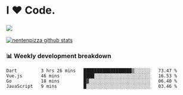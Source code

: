 # I ❤️ Code.

### ![](http://img.shields.io/badge/Go-language-blue?style=for-the-badge&logo=appveyor)
[![nentenpizza github stats](https://github-readme-stats.vercel.app/api?username=nentenpizza&count_private=true)](https://github.com/anuraghazra/github-readme-stats)

### 📊 Weekly development breakdown

<!--START_SECTION:waka-->
```text
Dart         3 hrs 26 mins   ██████████████████▒░░░░░░   73.47 % 
Vue.js       46 mins         ████░░░░░░░░░░░░░░░░░░░░░   16.53 % 
Go           18 mins         █▓░░░░░░░░░░░░░░░░░░░░░░░   06.40 % 
JavaScript   9 mins          █░░░░░░░░░░░░░░░░░░░░░░░░   03.46 % 
```
<!--END_SECTION:waka-->


